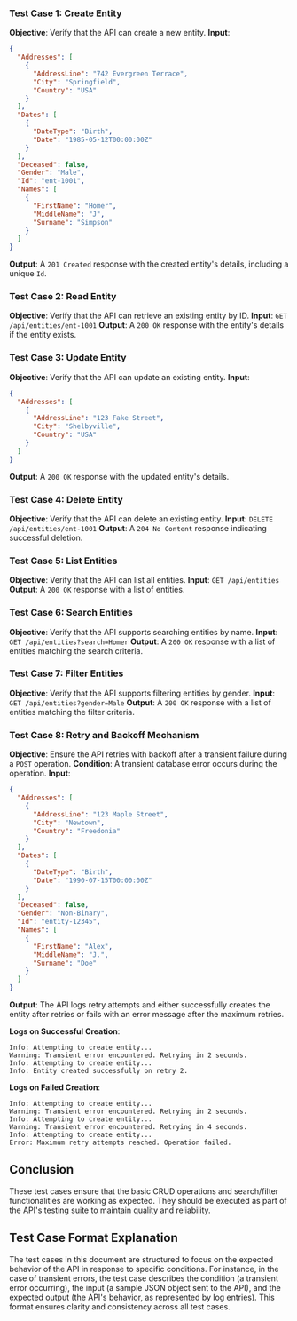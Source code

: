 ### Test Case 1: Create Entity
**Objective**: Verify that the API can create a new entity.
**Input**: 
```json
{
  "Addresses": [
    {
      "AddressLine": "742 Evergreen Terrace",
      "City": "Springfield",
      "Country": "USA"
    }
  ],
  "Dates": [
    {
      "DateType": "Birth",
      "Date": "1985-05-12T00:00:00Z"
    }
  ],
  "Deceased": false,
  "Gender": "Male",
  "Id": "ent-1001",
  "Names": [
    {
      "FirstName": "Homer",
      "MiddleName": "J",
      "Surname": "Simpson"
    }
  ]
}
```
**Output**: A `201 Created` response with the created entity's details, including a unique `Id`.

### Test Case 2: Read Entity
**Objective**: Verify that the API can retrieve an existing entity by ID.
**Input**: `GET /api/entities/ent-1001`
**Output**: A `200 OK` response with the entity's details if the entity exists.

### Test Case 3: Update Entity
**Objective**: Verify that the API can update an existing entity.
**Input**: 
```json
{
  "Addresses": [
    {
      "AddressLine": "123 Fake Street",
      "City": "Shelbyville",
      "Country": "USA"
    }
  ]
}
```
**Output**: A `200 OK` response with the updated entity's details.

### Test Case 4: Delete Entity
**Objective**: Verify that the API can delete an existing entity.
**Input**: `DELETE /api/entities/ent-1001`
**Output**: A `204 No Content` response indicating successful deletion.

### Test Case 5: List Entities
**Objective**: Verify that the API can list all entities.
**Input**: `GET /api/entities`
**Output**: A `200 OK` response with a list of entities.

### Test Case 6: Search Entities
**Objective**: Verify that the API supports searching entities by name.
**Input**: `GET /api/entities?search=Homer`
**Output**: A `200 OK` response with a list of entities matching the search criteria.

### Test Case 7: Filter Entities
**Objective**: Verify that the API supports filtering entities by gender.
**Input**: `GET /api/entities?gender=Male`
**Output**: A `200 OK` response with a list of entities matching the filter criteria.

### Test Case 8: Retry and Backoff Mechanism
**Objective**: Ensure the API retries with backoff after a transient failure during a `POST` operation.
**Condition**: A transient database error occurs during the operation.
**Input**: 
```json
{
  "Addresses": [
    {
      "AddressLine": "123 Maple Street",
      "City": "Newtown",
      "Country": "Freedonia"
    }
  ],
  "Dates": [
    {
      "DateType": "Birth",
      "Date": "1990-07-15T00:00:00Z"
    }
  ],
  "Deceased": false,
  "Gender": "Non-Binary",
  "Id": "entity-12345",
  "Names": [
    {
      "FirstName": "Alex",
      "MiddleName": "J.",
      "Surname": "Doe"
    }
  ]
}
```
**Output**: The API logs retry attempts and either successfully creates the entity after retries or fails with an error message after the maximum retries.

**Logs on Successful Creation**:
```
Info: Attempting to create entity...
Warning: Transient error encountered. Retrying in 2 seconds.
Info: Attempting to create entity...
Info: Entity created successfully on retry 2.
```

**Logs on Failed Creation**:
```
Info: Attempting to create entity...
Warning: Transient error encountered. Retrying in 2 seconds.
Info: Attempting to create entity...
Warning: Transient error encountered. Retrying in 4 seconds.
Info: Attempting to create entity...
Error: Maximum retry attempts reached. Operation failed.
```

## Conclusion
These test cases ensure that the basic CRUD operations and search/filter functionalities are working as expected. They should be executed as part of the API's testing suite to maintain quality and reliability.

## Test Case Format Explanation

The test cases in this document are structured to focus on the expected behavior of the API in response to specific conditions. For instance, in the case of transient errors, the test case describes the condition (a transient error occurring), the input (a sample JSON object sent to the API), and the expected output (the API's behavior, as represented by log entries). This format ensures clarity and consistency across all test cases.
